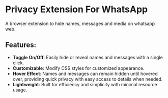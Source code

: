 # Privacy Extension For WhatsApp

A browser extension to hide names, messages and media on whatsapp web.

## Features:

- **Toggle On/Off**: Easily hide or reveal names and messages with a single click.
- **Customizable**: Modify CSS styles for customized appearance.
- **Hover Effect**: Names and messages can remain hidden until hovered over, providing quick privacy with easy access to details when needed.
- **Lightweight**: Built for efficiency and simplicity with minimal resource usage.
